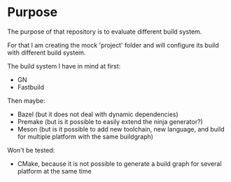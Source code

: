 # Purpose

The purpose of that repository is to evaluate different build system.

For that I am creating the mock 'project' folder and will configure its build with different build system.

The build system I have in mind at first:
- GN
- Fastbuild

Then maybe:
- Bazel (but it does not deal with dynamic dependencies)
- Premake (but is it possible to easily extend the ninja generator?)
- Meson (but is it possible to add new toolchain, new language, and build for multiple platform with the same buildgraph)

Won't be tested:
- CMake, because it is not possible to generate a build graph for several platform at the same time